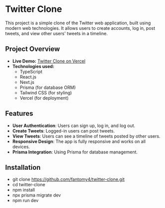 # Twitter Clone

This project is a simple clone of the Twitter web application, built using modern web technologies. It allows users to create accounts, log in, post tweets, and view other users' tweets in a timeline.

## Project Overview

- **Live Demo:** [Twitter Clone on Vercel](https://twitter-clone-six-weld.vercel.app)
- **Technologies used:**
  - TypeScript
  - React.js
  - Next.js
  - Prisma (for database ORM)
  - Tailwind CSS (for styling)
  - Vercel (for deployment)

## Features

- **User Authentication**: Users can sign up, log in, and log out.
- **Create Tweets**: Logged-in users can post tweets.
- **View Tweets**: Users can see a timeline of tweets posted by other users.
- **Responsive Design**: The app is fully responsive and works on all devices.
- **Prisma Integration**: Using Prisma for database management.

## Installation

- git clone https://github.com/fantomy4/twitter-clone.git
- cd twitter-clone
- npm install
- npx prisma migrate dev
- npm run dev